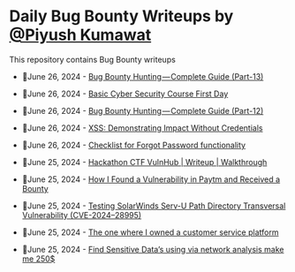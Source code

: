 # Daily Bug Bounty Writeups by [@Piyush Kumawat](https://twitter.com/piyush_supiy) 
This repository contains Bug Bounty writeups

<!-- BLOG-POST-LIST:START -->
 - 💯June 26, 2024 - [Bug Bounty Hunting — Complete Guide &lpar;Part-13&rpar;](https://medium.com/@rafid19/bug-bounty-hunting-complete-guide-part-13-b7bc7fa2123b?source=rss------bug_bounty-5) 

 - 💯June 26, 2024 - [Basic Cyber Security Course First Day](https://mrunknown124154.medium.com/basic-cyber-security-course-first-day-c6ad0cb7d907?source=rss------bug_bounty-5) 

 - 💯June 26, 2024 - [Bug Bounty Hunting — Complete Guide &lpar;Part-12&rpar;](https://medium.com/@rafid19/bug-bounty-hunting-complete-guide-part-12-4b892dc13d9f?source=rss------bug_bounty-5) 

 - 💯June 26, 2024 - [XSS: Demonstrating Impact Without Credentials](https://infosecwriteups.com/xss-demonstrating-impact-without-credentials-db7fff38792a?source=rss------bug_bounty-5) 

 - 💯June 26, 2024 - [Checklist for Forgot Password functionality](https://infosecwriteups.com/checklist-for-forgot-password-functionality-3f61c34a15eb?source=rss------bug_bounty-5) 

 - 💯June 25, 2024 - [Hackathon CTF VulnHub | Writeup | Walkthrough](https://shamsulmehmood.medium.com/hackathon-ctf-vulnhub-writeup-walkthrough-aa36adedc49e?source=rss------bug_bounty-5) 

 - 💯June 25, 2024 - [How I Found a Vulnerability in Paytm and Received a Bounty](https://mufazmi.medium.com/how-i-found-a-vulnerability-in-paytm-and-received-a-bounty-d580ea14e9a8?source=rss------bug_bounty-5) 

 - 💯June 25, 2024 - [Testing SolarWinds Serv-U Path Directory Transversal Vulnerability &lpar;CVE-2024–28995&rpar;](https://noorhomaid.medium.com/testing-solarwinds-serv-u-path-directory-transversal-vulnerability-cve-2024-28995-d80e60d31a8d?source=rss------bug_bounty-5) 

 - 💯June 25, 2024 - [The one where I owned a customer service platform](https://medium.com/@un1tycyb3r/the-one-where-i-owned-a-customer-service-platform-2fd4cff11b28?source=rss------bug_bounty-5) 

 - 💯June 25, 2024 - [Find Sensitive Data’s using via network analysis make me 250$](https://medium.com/@test123cybertest/find-sensitive-datas-using-via-network-analysis-make-me-250-a0b23b0cb03b?source=rss------bug_bounty-5) 
<!-- BLOG-POST-LIST:END -->
